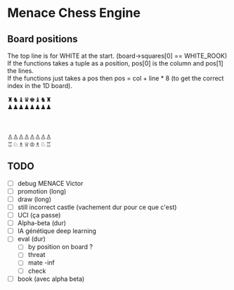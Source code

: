 # Menace Chess Engine

## Board positions

The top line is for WHITE at the start. (board->squares[0] == WHITE_ROOK)\
If the functions takes a tuple as a position, pos\[0] is the column and pos\[1] the lines.\
If the functions just takes a pos then pos = col + line * 8 (to get the correct index in the 1D board).

♜♞♝♛♚♝♞♜\
♟♟♟♟♟♟♟♟\
\
\
\
♙♙♙♙♙♙♙♙\
♖♘♗♕♔♗♘♖

## TODO

- [ ] debug MENACE Victor
- [ ] promotion (long)
- [ ] draw (long)
- [ ] still incorrect castle (vachement dur pour ce que c'est)
- [ ] UCI (ça passe)
- [ ] Alpha-beta (dur)
- [ ] IA génétique deep learning
- [ ] eval (dur)
  - [ ] by position on board ?
  - [ ] threat
  - [ ] mate -inf
  - [ ] check

- [ ] book (avec alpha beta)

